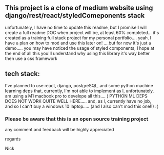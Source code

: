 ## This project is a clone of medium website using django/rest/react/styledComeponents stack

unfortunately, I have no time to update this readme, but I promise I will create a full readme DOC when project will be, at least 60% completed...
it's created as a training full stack project for my personal portfolio.... yeah, I have a plan on how to mod and use this later on! ....but for now it's just a demo.....
you may have noticed the usage of styled components, I hope at the end of all this you'll understand why using this library it's way better then use a css framework


## tech stack:


I've planned to use react, django, postgreSQL, and some python machine learning deps that, currently, I'm not able to implement as I, unfortunately, am using a M1 macbook pro to develope all this.... ( PYTHON ML DEPS DOES NOT WORK QUITE WELL HERE.....  and, as I, currently have no job, and so I can't buy a windows 10 laptop..... (and I also can't mod this one!!) :(


### Please be aware that this is an open source training project


any comment and feedback will be highly appreciated

regards

Nick
